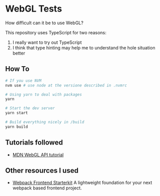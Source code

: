 # WebGL Tests
How difficult can it be to use WebGL?

This repository uses TypeScript for two reasons:

1. I really want to try out TypeScript
2. I think that type hinting may help me to understand the hole situation better

## How To
```sh
# If you use NVM
nvm use # use node at the versione described in .nvmrc

# Using yarn to deal with packages
yarn

# Start the dev server
yarn start

# Build everything nicely in /build
yarn build
```

## Tutorials followed
* [MDN WebGL API tutorial](https://developer.mozilla.org/en-US/docs/Web/API/WebGL_API/Tutorial)

## Other resources I used
* [Webpack Frontend Starterkit](https://github.com/wbkd/webpack-starter)
    A lightweight foundation for your next webpack based frontend project.
